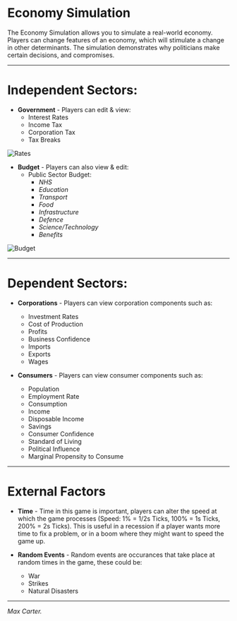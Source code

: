 # Economy Simulation  

The Economy Simulation allows you to simulate a real-world economy. Players can change features of an economy, which will stimulate a change in other determinants. The simulation demonstrates why politicians make certain decisions, and compromises. 

***
# Independent Sectors:

 - **Government** - Players can edit & view:
   * Interest Rates
   * Income Tax
   * Corporation Tax
   * Tax Breaks
   
![Rates](https://i.gyazo.com/58b062a18af2e95ddaf716018464bc12.png)

 - **Budget** - Players can also view & edit:
   * Public Sector Budget:
     - *NHS*
     - *Education*
     - *Transport*
     - *Food*
     - *Infrastructure*
     - *Defence*
     - *Science/Technology*
     - *Benefits*
   
![Budget](https://i.gyazo.com/998a4a1ef4bf83a96abda9ab31d1c8e2.png)
   
***
   
# Dependent Sectors:
 - **Corporations** - Players can view corporation components such as:
   * Investment Rates
   * Cost of Production
   * Profits
   * Business Confidence
   * Imports
   * Exports
   * Wages
 
 - **Consumers** - Players can view consumer components such as:
   * Population
   * Employment Rate
   * Consumption
   * Income
   * Disposable Income
   * Savings
   * Consumer Confidence
   * Standard of Living
   * Political Influence
   * Marginal Propensity to Consume
   
***
   
# External Factors

 - **Time** - Time in this game is important, players can alter the speed at which the game processes (Speed: 1% = 1/2s Ticks, 100% = 1s Ticks, 200% = 2s Ticks). This is useful in a recession if a player wants more time to fix a problem, or in a boom where they might want to speed the game up.  
 
 - **Random Events** - Random events are occurances that take place at random times in the game, these could be:
   * War
   * Strikes
   * Natural Disasters
   
***

*Max Carter.*
